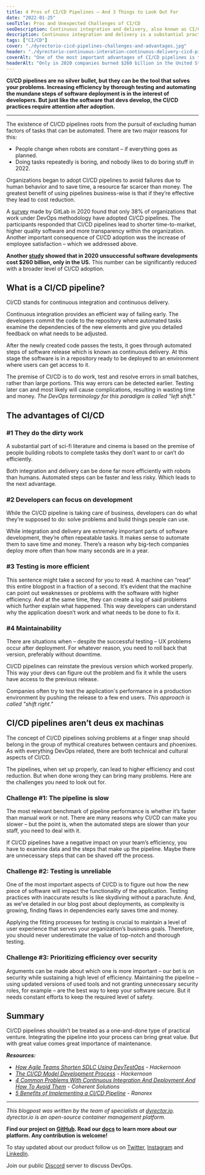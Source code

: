 ```yaml
---
title: 4 Pros of CI/CD Pipelines – And 3 Things to Look Out For 
date: "2022-01-25"
seoTitle: Pros and Unexpected Challenges of CI/CD
seoDescription: Continuous integration and delivery, also known as CI/CD can boost your teams efficiency while reducing money. But it's not a one-and-done solution.
description: Continuous integration and delivery is a substantial practice of DevOps methodology, even though only 38% of companies working under it have adopted CI/CD pipelines by 2020. Find out how it impacts efficiency and what challenges it may bring.
tags: ["CI/CD"]
cover: "./dyrectorio-cicd-pipelines-challenges-and-advantages.jpg"
header: "./dyrectorio-continuous-interation-continuous-delivery-cicd-pipelines.jpg"
coverAlt: "One of the most important advantages of CI/CD pipelines is that developers can focus on development instead of testing and deployment."
headerAlt: "Only in 2020 companies burned $260 billion in the United States due to unsuccessful development. Continuous integration and continuous delivery can decrease that number."
---
```


**CI/CD pipelines are no silver bullet, but they can be the tool that solves your problems. Increasing efficiency by thorough testing and automating the mundane steps of software deployment is in the interest of developers. But just like the software that devs develop, the CI/CD practices require attention after adoption.**

---

The existence of CI/CD pipelines roots from the pursuit of excluding human factors of tasks that can be automated. There are two major reasons for this: 

 - People change when robots are constant – if everything goes as planned. 
 - Doing tasks repeatedly is boring, and nobody likes to do boring stuff in 2022. 

Organizations began to adopt CI/CD pipelines to avoid failures due to human behavior and to save time, a resource far scarcer than money. The greatest benefit of using pipelines business-wise is that if they’re effective they lead to cost reduction.

A [survey](https://www.zdnet.com/article/gitlabs-take-on-the-current-state-of-devops/) made by GitLab in 2020 found that only 38% of organizations that work under DevOps methodology have adopted CI/CD pipelines. The participants responded that CI/CD pipelines lead to shorter time-to-market, higher quality software and more transparency within the organization. Another important consequence of CI/CD adoption was the increase of employee satisfaction – which we addressed above.

**Another [study](https://www.theee.ai/2021/01/06/6838-poor-software-quality-cost-the-usd-2-08-tn-in-2020/) showed that in 2020 unsuccessful software developments cost $260 billion, only in the US.** This number can be significantly reduced with a broader level of CI/CD adoption. 

## What is a CI/CD pipeline? 

CI/CD stands for continuous integration and continuous delivery. 

Continuous integration provides an efficient way of failing early. The developers commit the code to the repository where automated tasks examine the dependencies of the new elements and give you detailed feedback on what needs to be adjusted. 

After the newly created code passes the tests, it goes through automated steps of software release which is known as continuous delivery. At this stage the software is in a repository ready to be deployed to an environment where users can get access to it. 

The premise of CI/CD is to do work, test and resolve errors in small batches, rather than large portions. This way errors can be detected earlier. Testing later can and most likely will cause complications, resulting in wasting time and money. *The DevOps terminology for this paradigm is called “left shift.”*

## The advantages of CI/CD 

### #1 They do the dirty work 

A substantial part of sci-fi literature and cinema is based on the premise of people building robots to complete tasks they don’t want to or can’t do efficiently. 

Both integration and delivery can be done far more efficiently with robots than humans. Automated steps can be faster and less risky. Which leads to the next advantage. 

### #2 Developers can focus on development 

While the CI/CD pipeline is taking care of business, developers can do what they’re supposed to do: solve problems and build things people can use. 

While integration and delivery are extremely important parts of software development, they’re often repeatable tasks. It makes sense to automate them to save time and money. There’s a reason why big-tech companies deploy more often than how many seconds are in a year.

### #3 Testing is more efficient 

This sentence might take a second for you to read. A machine can “read” this entire blogpost in a fraction of a second. It’s evident that the machine can point out weaknesses or problems with the software with higher efficiency. And at the same time, they can create a log of said problems which further explain what happened. This way developers can understand why the application doesn’t work and what needs to be done to fix it. 

### #4 Maintainability

There are situations when – despite the successful testing – UX problems occur after deployment. For whatever reason, you need to roll back that version, preferably without downtime.

CI/CD pipelines can reinstate the previous version which worked properly. This way your devs can figure out the problem and fix it while the users have access to the previous release.

Companies often try to test the application's performance in a production environment by pushing the release to a few end users. *This approach is called "shift right."*

## CI/CD pipelines aren’t deus ex machinas 

The concept of CI/CD pipelines solving problems at a finger snap should belong in the group of mythical creatures between centaurs and phoenixes. As with everything DevOps related, there are both technical and cultural aspects of CI/CD.

The pipelines, when set up properly, can lead to higher efficiency and cost reduction. But when done wrong they can bring many problems. Here are the challenges you need to look out for.

### Challenge #1: The pipeline is slow

The most relevant benchmark of pipeline performance is whether it’s faster than manual work or not. There are many reasons why CI/CD can make you slower – but the point is, when the automated steps are slower than your staff, you need to deal with it.

If CI/CD pipelines have a negative impact on your team’s efficiency, you have to examine data and the steps that make up the pipeline. Maybe there are unnecessary steps that can be shaved off the process.

### Challenge #2: Testing is unreliable

One of the most important aspects of CI/CD is to figure out how the new piece of software will impact the functionality of the application. Testing practices with inaccurate results is like skydiving without a parachute. And, as we’ve detailed in our blog post about deployments, as complexity is growing, finding flaws in dependencies early saves time and money.

Applying the fitting processes for testing is crucial to maintain a level of user experience that serves your organization’s business goals. Therefore, you should never underestimate the value of top-notch and thorough testing.

### Challenge #3: Prioritizing efficiency over security

Arguments can be made about which one is more important – our bet is on security while sustaining a high level of efficiency. Maintaining the pipeline – using updated versions of used tools and not granting unnecessary security roles, for example – are the best way to keep your software secure. But it needs constant efforts to keep the required level of safety.

## Summary

CI/CD pipelines shouldn’t be treated as a one-and-done type of practical venture. Integrating the pipeline into your process can bring great value. But with great value comes great importance of maintenance.

***Resources:***

- *[How Agile Teams Shorten SDLC Using DevTestOps](https://hackernoon.com/how-agile-teams-shorten-sdlc-using-devtestops) - Hackernoon*
- *[The CI/CD Model Development Process](https://hackernoon.com/the-cicd-model-development-process-862a37tw) - Hackernoon*
- *[4 Common Problems With Continuous Integration And Deployment And How To Avoid Them](https://www.coherentsolutions.com/blog/4-common-problems-with-continuous-integration-and-deployment-and-how-to-avoid-them/) - Coherent Solutions*
- *[5 Benefits of Implementing a CI/CD Pipeline](https://www.ranorex.com/blog/5-benefits-ci-cd-pipeline/) - Ranorex*

---

_This blogpost was written by the team of specialists at [dyrector.io](https://dyrector.io). dyrector.io is an open-source container management platform._

**Find our project on [GitHub](https://github.com/dyrector-io/dyrectorio/). Read our [docs](https://docs.dyrector.io/) to learn more about our platform. Any contribution is welcome!**

To stay updated about our product follow us on [Twitter](https://twitter.com/dyrectorio), [Instagram](https://www.instagram.com/dyrectorio/) and [LinkedIn](https://www.linkedin.com/company/dyrectorio/).

Join our public [Discord](https://discord.gg/hMyT9cbYFD) server to discuss DevOps.